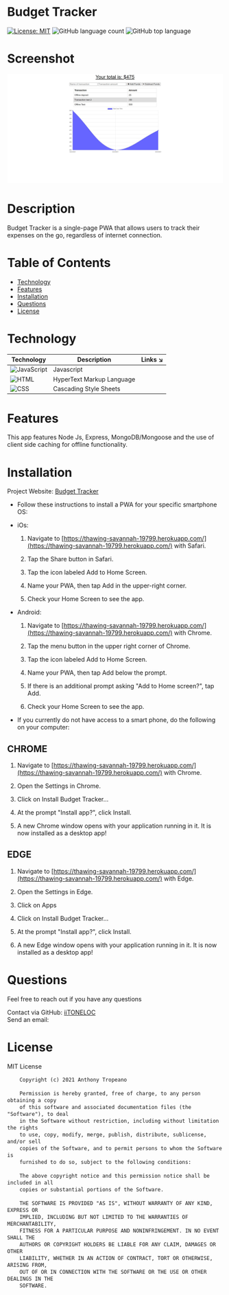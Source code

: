 
# Budget Tracker  
[![License: MIT](https://img.shields.io/badge/License-MIT-yellow.svg)](https://opensource.org/licenses/MIT) ![GitHub language count](https://img.shields.io/github/languages/count/iiTONELOC/budget-tracker?style=flat-square) ![GitHub top language](https://img.shields.io/github/languages/top/iiTONELOC/budget-tracker?style=flat-square)

# Screenshot
![Budget Tracker](Screenshot.jpg)

# Description
Budget Tracker is a single-page PWA that allows users to track their expenses on the go, regardless of internet connection. 

# Table of Contents

* [Technology](#technology)  
* [Features](#features)  
* [Installation](#installation)   
* [Questions](#questions)  
* [License](#license)



# Technology 
| Technology | Description                        |Links ↘️ |
| ---------- | -----------------------------------| ------|  
| ![JavaScript](https://shields.io/static/v1?label=JavaScript&message=81.5%&color=yellow&style=flat-square) | Javascript | []() |
| ![HTML](https://shields.io/static/v1?label=HTML&message=14.3%&color=orange&style=flat-square) | HyperText Markup Language | []() |
| ![CSS](https://shields.io/static/v1?label=CSS&message=4.2%&color=rebeccapurple&style=flat-square) | Cascading Style Sheets | []() |

# Features
This app features Node Js, Express, MongoDB/Mongoose and the use of client side caching for offline functionality.

# Installation  
Project Website: [Budget Tracker](https://thawing-savannah-19799.herokuapp.com/) 
* Follow these instructions to install a PWA for your specific smartphone OS:

* iOs:

  1. Navigate to [https://thawing-savannah-19799.herokuapp.com/](https://thawing-savannah-19799.herokuapp.com/) with Safari.

  2. Tap the Share button in Safari.

  3. Tap the icon labeled Add to Home Screen.

  4. Name your PWA, then tap Add in the upper-right corner.

  5. Check your Home Screen to see the app.

* Android:

  1. Navigate to [https://thawing-savannah-19799.herokuapp.com/](https://thawing-savannah-19799.herokuapp.com/) with Chrome.

  2. Tap the menu button in the upper right corner of Chrome.

  3. Tap the icon labeled Add to Home Screen.

  4. Name your PWA, then tap Add below the prompt.

  5. If there is an additional prompt asking "Add to Home screen?", tap Add.

  6. Check your Home Screen to see the app.

* If you currently do not have access to a smart phone, do the following on your computer:
## CHROME

  1. Navigate to [https://thawing-savannah-19799.herokuapp.com/](https://thawing-savannah-19799.herokuapp.com/) with Chrome.

  2. Open the Settings in Chrome.
  
  3. Click on Install Budget Tracker...

  4. At the prompt "Install app?", click Install.

  5. A new Chrome window opens with your application running in it. It is now installed as a desktop app!

 ## EDGE

  1. Navigate to [https://thawing-savannah-19799.herokuapp.com/](https://thawing-savannah-19799.herokuapp.com/) with Edge.

  2. Open the Settings in Edge.

  3. Click on Apps
  
  4. Click on Install Budget Tracker...

  5. At the prompt "Install app?", click Install.

  6. A new Edge window opens with your application running in it. It is now installed as a desktop app!


# Questions
Feel free to reach out if you have any questions

Contact via GitHub: [iiTONELOC](https://github.com/iiTONELOC)  
Send an email: [](mailto:)

# License
MIT License

        Copyright (c) 2021 Anthony Tropeano
        
        Permission is hereby granted, free of charge, to any person obtaining a copy
        of this software and associated documentation files (the "Software"), to deal
        in the Software without restriction, including without limitation the rights
        to use, copy, modify, merge, publish, distribute, sublicense, and/or sell
        copies of the Software, and to permit persons to whom the Software is
        furnished to do so, subject to the following conditions:
        
        The above copyright notice and this permission notice shall be included in all
        copies or substantial portions of the Software.
        
        THE SOFTWARE IS PROVIDED "AS IS", WITHOUT WARRANTY OF ANY KIND, EXPRESS OR
        IMPLIED, INCLUDING BUT NOT LIMITED TO THE WARRANTIES OF MERCHANTABILITY,
        FITNESS FOR A PARTICULAR PURPOSE AND NONINFRINGEMENT. IN NO EVENT SHALL THE
        AUTHORS OR COPYRIGHT HOLDERS BE LIABLE FOR ANY CLAIM, DAMAGES OR OTHER
        LIABILITY, WHETHER IN AN ACTION OF CONTRACT, TORT OR OTHERWISE, ARISING FROM,
        OUT OF OR IN CONNECTION WITH THE SOFTWARE OR THE USE OR OTHER DEALINGS IN THE
        SOFTWARE.
        
